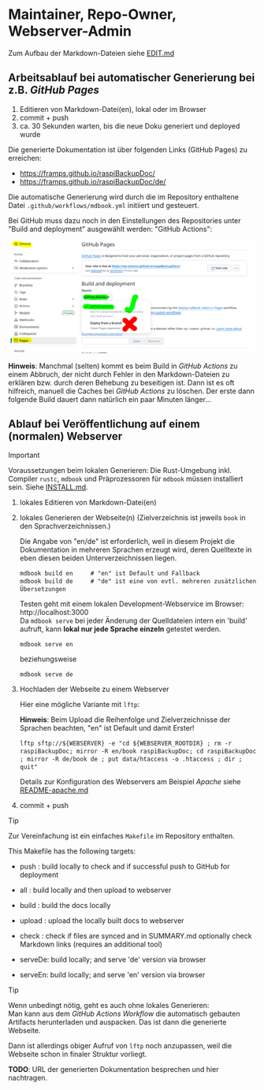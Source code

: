 # Maintainer, Repo-Owner, Webserver-Admin

Zum Aufbau der Markdown-Dateien siehe [EDIT.md](EDIT.md)

## Arbeitsablauf bei automatischer Generierung bei z.B. *GitHub Pages*

  1. Editieren von Markdown-Datei(en), lokal oder im Browser
  1. commit + push
  1. ca. 30 Sekunden warten, bis die neue Doku generiert und deployed wurde

Die generierte Dokumentation ist über folgenden Links (GitHub Pages) zu erreichen:

  - https://framps.github.io/raspiBackupDoc/
  - https://framps.github.io/raspiBackupDoc/de/

Die automatische Generierung wird durch die im Repository enthaltene Datei
`.github/workflows/mdbook.yml` initiiert und gesteuert.

Bei GitHub muss dazu noch in den Einstellungen des Repositories unter
"Build and deployment" ausgewählt werden: "GitHub Actions":

![github-pages-settings](readme-images/m1-github-pages-settings.png)

**Hinweis**: Manchmal (selten) kommt es beim Build in *GitHub Actions* zu einem Abbruch,
der nicht durch Fehler in den Markdown-Dateien zu erklären bzw. durch deren
Behebung zu beseitigen ist. Dann ist es oft hilfreich,
manuell die Caches bei *GitHub Actions* zu löschen.
Der erste dann folgende Build dauert dann natürlich ein paar Minuten länger...

## Ablauf bei Veröffentlichung auf einem (normalen) Webserver


> [!IMPORTANT]
> Voraussetzungen beim lokalen Generieren:
> Die Rust-Umgebung inkl. Compiler `rustc`, `mdbook` und Präprozessoren für `mdbook` müssen installiert sein.
> Siehe [INSTALL.md](INSTALL.md).

  1. lokales Editieren von Markdown-Datei(en)
  1. lokales Generieren der Webseite(n)
     (Zielverzeichnis ist jeweils `book` in den Sprachverzeichnissen.)

     Die Angabe von "en/de" ist erforderlich, weil in diesem Projekt
     die Dokumentation in mehreren Sprachen erzeugt wird,
     deren Quelltexte in eben diesen beiden Unterverzeichnissen liegen.

         mdbook build en     # "en" ist Default und Fallback
         mdbook build de     # "de" ist eine von evtl. mehreren zusätzlichen Übersetzungen

     Testen geht mit einem lokalen Development-Webservice im Browser: http://localhost:3000  
     Da `mdbook serve` bei jeder Änderung der Quelldateien intern ein 'build' aufruft,
     kann **lokal nur jede Sprache einzeln** getestet werden.

         mdbook serve en

     beziehungsweise

         mdbook serve de

  1. Hochladen der Webseite zu einem Webserver

     Hier eine mögliche Variante mit `lftp`:

     **Hinweis**: Beim Upload die Reihenfolge und Zielverzeichnisse der Sprachen beachten, "en" ist Default und damit Erster!

         lftp sftp://${WEBSERVER} -e "cd ${WEBSERVER_ROOTDIR} ; rm -r raspiBackupDoc; mirror -R en/book raspiBackupDoc; cd raspiBackupDoc ; mirror -R de/book de ; put data/htaccess -o .htaccess ; dir ; quit"

     Details zur Konfiguration des Webservers am Beispiel *Apache* siehe [README-apache.md](README-apache.md)

  1. commit + push


> [!TIP]
> Zur Vereinfachung ist ein einfaches `Makefile` im Repository enthalten.
>
> This Makefile has the following targets:
>
>  - push   : build locally to check and if successful push to GitHub for deployment
>  - all    : build locally and then upload to webserver
>
>  - build  : build the docs locally
>  - upload : upload the locally built docs to webserver
>
>  - check  : check if files are synced and in SUMMARY.md
>             optionally check Markdown links (requires an additional tool)
>
>  - serveDe: build locally; and serve 'de' version via browser
>  - serveEn: build locally; and serve 'en' version via browser

> [!TIP]
> Wenn unbedingt nötig, geht es auch ohne lokales Generieren:  
> Man kann aus dem *GitHub Actions Workflow* die automatisch gebauten Artifacts herunterladen und auspacken.
> Das ist dann die generierte Webseite.
>
> Dann ist allerdings obiger Aufruf von `lftp` noch anzupassen, weil die Webseite schon in finaler Struktur vorliegt.


**TODO**: URL der generierten Dokumentation besprechen und hier nachtragen.

